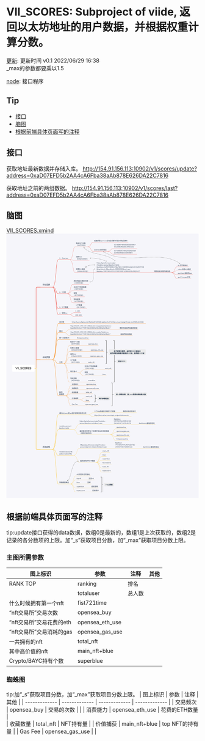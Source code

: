 # VII_SCORES: Subproject of viide, 返回以太坊地址的用户数据，并根据权重计算分数。
[更新](./update): 更新时间 v0.1 2022/06/29 16:38  
_max的参数都要乘以1.5  


[node](./node): 接口程序

## Tip
* [接口](#接口)
* [脑图](#脑图)
* [根据前端具体页面写的注释](#根据前端具体页面写的注释)

## 接口
获取地址最新数据并存储入库。
http://154.91.156.113:10902/v1/scores/update?address=0xaD07EFD5b2AA4cA6Fba38aAb878E626DA22C7816

获取地址之前的两组数据。
http://154.91.156.113:10902/v1/scores/last?address=0xaD07EFD5b2AA4cA6Fba38aAb878E626DA22C7816

## 脑图
[VII_SCORES.xmind](./other_document/VII_SCORES.xmind)  
![VII_SCORES.png](./other_document/VII_SCORES.png)

## 根据前端具体页面写的注释
tip:update接口获得的data数据，数组0是最新的，数组1是上次获取的，数组2是记录的各分数项的上限。加“_s”获取项目分数，加“_max”获取项目分数上限。
### 主图所需参数
|   图上标识    |   参数    |   注释    |   其他    |
|   -------------       |   -------------   |   -------------       |   -------------   |
|   RANK TOP    |   ranking |   排名    |
|               |   totaluser   |   总人数  |
|   什么时候拥有第一个nft   |   fist721time |   |
|   “nft交易所”交易次数   |   opensea_buy |   |
|   “nft交易所”交易花费的eth    |   opensea_eth_use |       |
|   “nft交易所”交易消耗的gas  |   opensea_gas_use |     |
|   一共拥有的nft   |   total_nft   |   |
|   其中高价值的nft |   main_nft+blue  |   |
|   Crypto/BAYC持有个数     |   superblue   |   |

### 蜘蛛图

tip:加“_s”获取项目分数，加“_max”获取项目分数上限。
|   图上标识    |   参数    |   注释    |   其他    |
|   -------------       |   -------------   |   -------------   |   -------------   |
|   交易频次    |   opensea_buy   |   交易的次数    |       |
|   消费能力    |   opensea_eth_use |   花费的ETH数量   |   
|   收藏数量    |   total_nft    |   NFT持有量   |
|   价值捕获    |   main_nft+blue    |   top NFT的持有量 |
|   Gas Fee |   opensea_gas_use |       |
